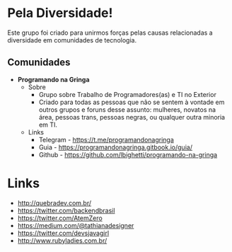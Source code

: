 # Pela Diversidade!

Este grupo foi criado para unirmos forças pelas causas relacionadas a diversidade em comunidades de tecnologia.

## Comunidades

- **Programando na Gringa**
    - Sobre
        - Grupo sobre Trabalho de Programadores(as) e TI no Exterior
        - Criado para todas as pessoas que não se sentem à vontade em outros grupos e foruns desse assunto: mulheres, novatos na área, pessoas trans, pessoas negras, ou qualquer outra minoria em TI. 
    - Links
        - Telegram - https://t.me/programandonagringa
        - Guia - https://programandonagringa.gitbook.io/guia/
        - Github - https://github.com/lbighetti/programando-na-gringa


# Links

- http://quebradev.com.br/
- https://twitter.com/backendbrasil
- https://twitter.com/AtemZero
- https://medium.com/@tathianadesigner
- https://twitter.com/devsjavagirl
- http://www.rubyladies.com.br/
